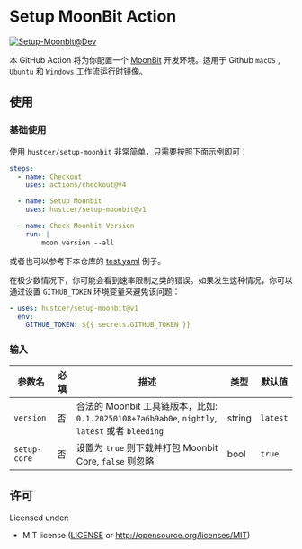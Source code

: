 # Setup MoonBit Action

[![Setup-Moonbit@Dev](https://github.com/hustcer/setup-moonbit/actions/workflows/basic.yml/badge.svg)](https://github.com/hustcer/setup-moonbit/actions/workflows/basic.yml)

本 GitHub Action 将为你配置一个 [MoonBit](https://www.moonbitlang.com/) 开发环境。适用于 Github `macOS` , `Ubuntu` 和 `Windows` 工作流运行时镜像。

## 使用

### 基础使用

使用 `hustcer/setup-moonbit` 非常简单，只需要按照下面示例即可：

```yaml
steps:
  - name: Checkout
    uses: actions/checkout@v4

  - name: Setup Moonbit
    uses: hustcer/setup-moonbit@v1

  - name: Check Moonbit Version
    run: |
        moon version --all
```

或者也可以参考下本仓库的 [test.yaml](https://github.com/hustcer/setup-moonbit/blob/main/.github/workflows/test.yml) 例子。

在极少数情况下，你可能会看到速率限制之类的错误。如果发生这种情况，你可以通过设置 `GITHUB_TOKEN` 环境变量来避免该问题：

```yaml
- uses: hustcer/setup-moonbit@v1
  env:
    GITHUB_TOKEN: ${{ secrets.GITHUB_TOKEN }}
```

### 输入

| 参数名  | 必填    | 描述    | 类型   | 默认值   |
| ---------------- | -------- | --- | ------ | --------- |
| `version` | 否    | 合法的 Moonbit 工具链版本，比如: `0.1.20250108+7a6b9ab0e`, `nightly`, `latest` 或者 `bleeding` |  string | `latest` |
| `setup-core` | 否 | 设置为 `true` 则下载并打包 Moonbit Core, `false` 则忽略 | bool | `true` |

## 许可

Licensed under:

* MIT license ([LICENSE](LICENSE) or http://opensource.org/licenses/MIT)

